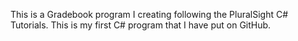 This is a Gradebook program I creating following the PluralSight C# Tutorials.  This is my first C# program that I have put on GitHub.
